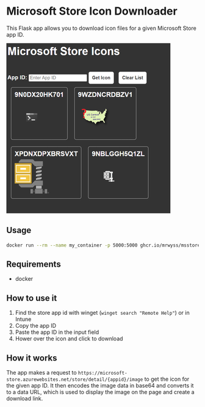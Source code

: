 # Microsoft Store Icon Downloader

This Flask app allows you to download icon files for a given Microsoft Store app ID.

![Microsoft Store Icon Downloader](img/msstoreappicon.png)

## Usage

```bash
docker run --rm --name my_container -p 5000:5000 ghcr.io/mrwyss/msstoreappicon:latest
```

## Requirements

- docker

## How to use it

1. Find the store app id with winget (``winget search "Remote Help"``) or in Intune
2. Copy the app ID
3. Paste the app ID in the input field
4. Hower over the icon and click to download

## How it works

The app makes a request to `https://microsoft-store.azurewebsites.net/store/detail/{appid}/image` to get the icon for the given app ID. It then encodes the image data in base64 and converts it to a data URL, which is used to display the image on the page and create a download link.
